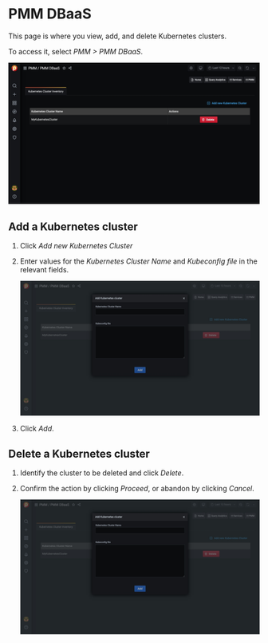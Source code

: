 # PMM DBaaS

This page is where you view, add, and delete Kubernetes clusters.

To access it, select *PMM > PMM DBaaS*.

![image](../_images/PMM_DBaaS.jpg)

## Add a Kubernetes cluster

1. Click *Add new Kubernetes Cluster*

2. Enter values for the *Kubernetes Cluster Name* and *Kubeconfig file* in the relevant fields.

   ![image](../_images/PMM_DBaaS_Add_Kubernetes_Cluster.jpg)

3. Click *Add*.

## Delete a Kubernetes cluster

1. Identify the cluster to be deleted and click *Delete*.

2. Confirm the action by clicking *Proceed*, or abandon by clicking *Cancel*.

   ![image](../_images/PMM_DBaaS_Add_Kubernetes_Cluster.jpg)
